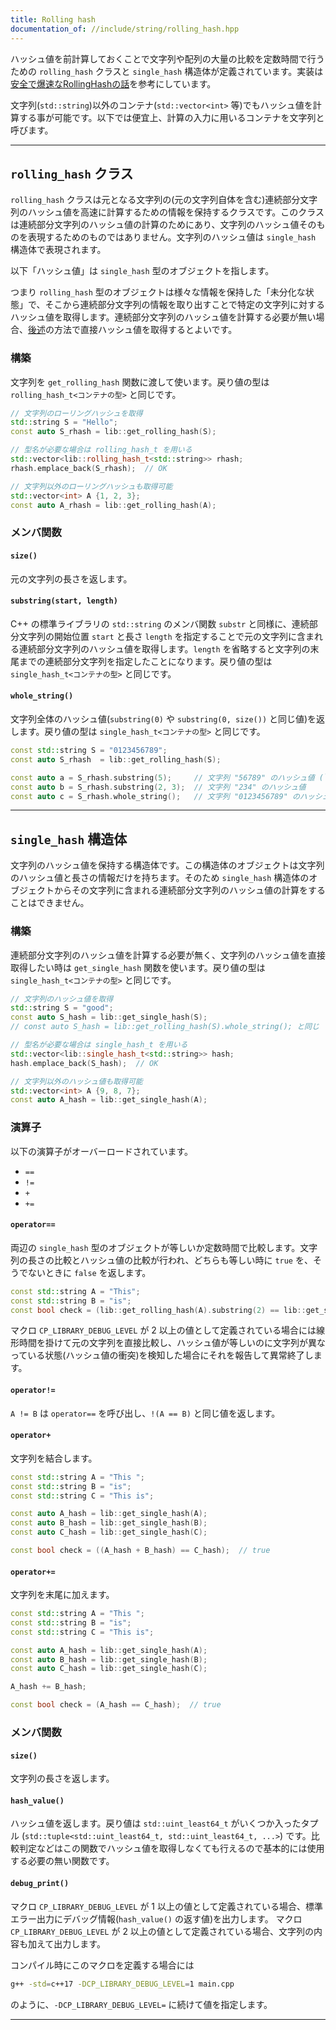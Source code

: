 ```yaml
---
title: Rolling hash
documentation_of: //include/string/rolling_hash.hpp
---
```


ハッシュ値を前計算しておくことで文字列や配列の大量の比較を定数時間で行うための `rolling_hash` クラスと `single_hash` 構造体が定義されています。実装は[安全で爆速なRollingHashの話](https://qiita.com/keymoon/items/11fac5627672a6d6a9f6)を参考にしています。

文字列(`std::string`)以外のコンテナ(`std::vector<int>` 等)でもハッシュ値を計算する事が可能です。以下では便宜上、計算の入力に用いるコンテナを文字列と呼びます。

---

## `rolling_hash` クラス

`rolling_hash` クラスは元となる文字列の(元の文字列自体を含む)連続部分文字列のハッシュ値を高速に計算するための情報を保持するクラスです。このクラスは連続部分文字列のハッシュ値の計算のためにあり、文字列のハッシュ値そのものを表現するためのものではありません。文字列のハッシュ値は `single_hash` 構造体で表現されます。

以下「ハッシュ値」は `single_hash` 型のオブジェクトを指します。

つまり `rolling_hash` 型のオブジェクトは様々な情報を保持した「未分化な状態」で、そこから連続部分文字列の情報を取り出すことで特定の文字列に対するハッシュ値を取得します。連続部分文字列のハッシュ値を計算する必要が無い場合、[後述](https://naskya.github.io/cp-library/include/string/rolling_hash.hpp#single_hash-%E6%A7%8B%E9%80%A0%E4%BD%93)の方法で直接ハッシュ値を取得するとよいです。

### 構築

文字列を `get_rolling_hash` 関数に渡して使います。戻り値の型は `rolling_hash_t<コンテナの型>` と同じです。

```cpp
// 文字列のローリングハッシュを取得
std::string S = "Hello";
const auto S_rhash = lib::get_rolling_hash(S);

// 型名が必要な場合は rolling_hash_t を用いる
std::vector<lib::rolling_hash_t<std::string>> rhash;
rhash.emplace_back(S_rhash);  // OK

// 文字列以外のローリングハッシュも取得可能
std::vector<int> A {1, 2, 3};
const auto A_rhash = lib::get_rolling_hash(A);
```

### メンバ関数

#### `size()`

元の文字列の長さを返します。

#### `substring(start, length)`

C++ の標準ライブラリの `std::string` のメンバ関数 `substr` と同様に、連続部分文字列の開始位置 `start` と長さ `length` を指定することで元の文字列に含まれる連続部分文字列のハッシュ値を取得します。`length` を省略すると文字列の末尾までの連続部分文字列を指定したことになります。戻り値の型は `single_hash_t<コンテナの型>` と同じです。

#### `whole_string()`

文字列全体のハッシュ値(`substring(0)` や `substring(0, size())` と同じ値)を返します。戻り値の型は `single_hash_t<コンテナの型>` と同じです。

```cpp
const std::string S = "0123456789";
const auto S_rhash  = lib::get_rolling_hash(S);

const auto a = S_rhash.substring(5);     // 文字列 "56789" のハッシュ値 (`single_hash` 型のオブジェクト)
const auto b = S_rhash.substring(2, 3);  // 文字列 "234" のハッシュ値
const auto c = S_rhash.whole_string();   // 文字列 "0123456789" のハッシュ値
```

---

## `single_hash` 構造体

文字列のハッシュ値を保持する構造体です。この構造体のオブジェクトは文字列のハッシュ値と長さの情報だけを持ちます。そのため `single_hash` 構造体のオブジェクトからその文字列に含まれる連続部分文字列のハッシュ値の計算をすることはできません。

### 構築

連続部分文字列のハッシュ値を計算する必要が無く、文字列のハッシュ値を直接取得したい時は `get_single_hash` 関数を使います。戻り値の型は `single_hash_t<コンテナの型>` と同じです。

```cpp
// 文字列のハッシュ値を取得
std::string S = "good";
const auto S_hash = lib::get_single_hash(S);
// const auto S_hash = lib::get_rolling_hash(S).whole_string(); と同じ

// 型名が必要な場合は single_hash_t を用いる
std::vector<lib::single_hash_t<std::string>> hash;
hash.emplace_back(S_hash);  // OK

// 文字列以外のハッシュ値も取得可能
std::vector<int> A {9, 8, 7};
const auto A_hash = lib::get_single_hash(A);
```

### 演算子

以下の演算子がオーバーロードされています。

- `==`
- `!=`
- `+`
- `+=`

#### `operator==`

両辺の `single_hash` 型のオブジェクトが等しいか定数時間で比較します。文字列の長さの比較とハッシュ値の比較が行われ、どちらも等しい時に `true` を、そうでないときに `false` を返します。

```cpp
const std::string A = "This";
const std::string B = "is";
const bool check = (lib::get_rolling_hash(A).substring(2) == lib::get_single_hash(B));  // true
```

マクロ `CP_LIBRARY_DEBUG_LEVEL` が $2$ 以上の値として定義されている場合には線形時間を掛けて元の文字列を直接比較し、ハッシュ値が等しいのに文字列が異なっている状態(ハッシュ値の衝突)を検知した場合にそれを報告して異常終了します。

#### `operator!=`

`A != B` は `operator==` を呼び出し、`!(A == B)` と同じ値を返します。

#### `operator+`

文字列を結合します。

```cpp
const std::string A = "This ";
const std::string B = "is";
const std::string C = "This is";

const auto A_hash = lib::get_single_hash(A);
const auto B_hash = lib::get_single_hash(B);
const auto C_hash = lib::get_single_hash(C);

const bool check = ((A_hash + B_hash) == C_hash);  // true
```

#### `operator+=`

文字列を末尾に加えます。

```cpp
const std::string A = "This ";
const std::string B = "is";
const std::string C = "This is";

const auto A_hash = lib::get_single_hash(A);
const auto B_hash = lib::get_single_hash(B);
const auto C_hash = lib::get_single_hash(C);

A_hash += B_hash;

const bool check = (A_hash == C_hash);  // true
```

### メンバ関数

#### `size()`

文字列の長さを返します。

#### `hash_value()`

ハッシュ値を返します。戻り値は `std::uint_least64_t` がいくつか入ったタプル (`std::tuple<std::uint_least64_t, std::uint_least64_t, ...>`) です。比較判定などはこの関数でハッシュ値を取得しなくても行えるので基本的には使用する必要の無い関数です。

#### `debug_print()`

マクロ `CP_LIBRARY_DEBUG_LEVEL` が $1$ 以上の値として定義されている場合、標準エラー出力にデバッグ情報(`hash_value()` の返す値)を出力します。
マクロ `CP_LIBRARY_DEBUG_LEVEL` が $2$ 以上の値として定義されている場合、文字列の内容も加えて出力します。

コンパイル時にこのマクロを定義する場合には

```sh
g++ -std=c++17 -DCP_LIBRARY_DEBUG_LEVEL=1 main.cpp
```

のように、`-DCP_LIBRARY_DEBUG_LEVEL=` に続けて値を指定します。

---
